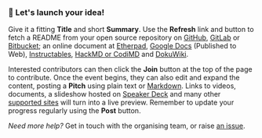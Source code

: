 ### &#128640; Let's launch your idea!

Give it a fitting **Title** and short **Summary**. Use the **Refresh** link and button to fetch a README from your open source repository on [GitHub](https://github.com), [GitLab](https://gitlab.com) or [Bitbucket](https://bitbucket.org); an online document at [Etherpad](http://etherpad.org), [Google Docs](http://docs.google.com) (Published to Web), [Instructables](http://instructables.com), [HackMD or CodiMD](https://hackmd.io) and [DokuWiki](http://make.opendata.ch/wiki/project:home).

Interested contributors can then click the **Join** button at the top of the page to contribute. Once the event begins, they can also edit and expand the content, posting a **Pitch** using plain text or [Markdown](https://github.com/adam-p/markdown-here/wiki/Markdown-Cheatsheet). Links to videos, documents, a slideshow hosted on [Speaker Deck](https://speakerdeck.com/) and many other [supported sites](https://oembed.com/#section7) will turn into a live preview. Remember to update your progress regularly using the **Post** button.

_Need more help?_ Get in touch with the organising team, or raise [an issue](https://github.com/hackathons-ftw/dribdat/issues).
